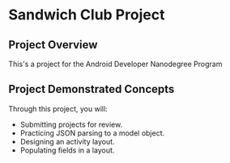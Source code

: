 # Sandwich Club Project

## Project Overview
This's a project for the Android Developer Nanodegree Program

## Project Demonstrated Concepts
Through this project, you will:
- Submitting projects for review.
- Practicing JSON parsing to a model object.
- Designing an activity layout.
- Populating fields in a layout.

